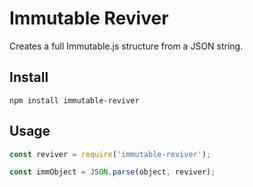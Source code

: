 # Immutable Reviver

Creates a full Immutable.js structure from a JSON string.

## Install

```
npm install immutable-reviver
```

## Usage

```js
const reviver = require('immutable-reviver');

const immObject = JSON.parse(object, reviver);
```

